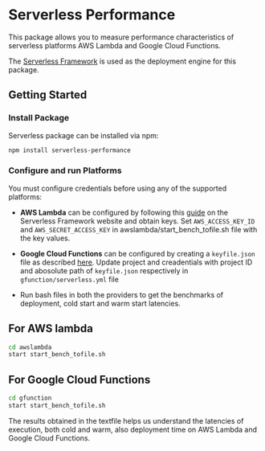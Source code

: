 # Serverless Performance

This package allows you to measure performance characteristics of serverless platforms AWS Lambda and Google Cloud Functions.

The <a href='http://www.serverless.com'>Serverless Framework</a> is used as the deployment engine for this package.

## Getting Started

### Install Package

Serverless package can be installed via npm:

```bash
npm install serverless-performance
```

### Configure and run Platforms

You must configure credentials before using any of the supported platforms:

* **AWS Lambda** can be configured by following this <a href='https://serverless.com/framework/docs/providers/aws/guide/credentials/'>guide</a> on the Serverless Framework website and obtain keys.
Set `AWS_ACCESS_KEY_ID` and `AWS_SECRET_ACCESS_KEY` in awslambda/start_bench_tofile.sh file with the key values.

* **Google Cloud Functions** can be configured by creating a `keyfile.json` file as described <a href='https://github.com/serverless/serverless-google-cloudfunctions'>here</a>. Update project and creadentials with project ID and abosolute path of `keyfile.json` respectively in `gfunction/serverless.yml` file

* Run bash files in both the providers to get the benchmarks of deployment, cold start and warm start latencies.

## For AWS lambda
 ```bash
 cd awslambda 
 start start_bench_tofile.sh 
 ```
 
## For Google Cloud Functions
 ```bash
 cd gfunction
 start start_bench_tofile.sh
 ```


The results obtained in the textfile helps us understand the latencies of execution, both cold and warm, also deployment time on AWS Lambda and Google Cloud Functions.
